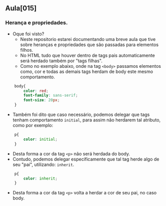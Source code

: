 ## Aula[015]

### Herança e propriedades.

- Oque foi visto? 
  * Neste repositorio estarei documentando uma breve aula que tive sobre heranças e propriedades que são passadas para elementos filhos.
  * No HTML tudo que houver dentro de tags pais automaticamente será herdado também por "tags filhas".
  * Como no exemplo abaixo, onde na tag `<body>` passamos elementos como, cor e todas as demais tags herdam de body este mesmo comportamento.
```css
    body{
        color: red;
        font-family: sans-serif;
        font-size: 20px;
    }
```

  * Também foi dito que caso necessário, podemos delegar que tags tenham comportamento `initial`, para assim não herdarem tal atributo, como por exemplo: 
```css
    p{
        color: initial;
    }
```
  * Desta forma a cor da tag `<p>` não será herdada do body.
  * Contudo, podemos delegar especificamente que tal tag herde algo de seu "pai", utilizando: `inherit`.
  
```css
    p{
        color: inherit;
    }
```

  * Desta forma a cor da tag `<p>` volta a herdar a cor de seu pai, no caso body.